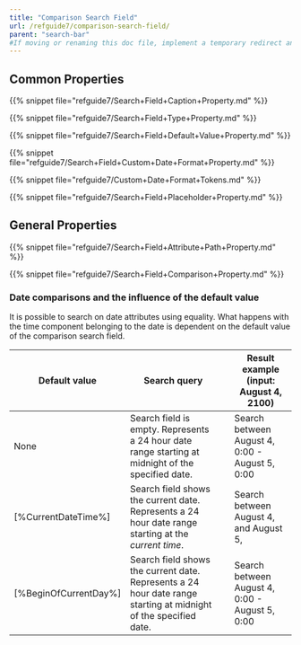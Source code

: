 ```yaml
---
title: "Comparison Search Field"
url: /refguide7/comparison-search-field/
parent: "search-bar"
#If moving or renaming this doc file, implement a temporary redirect and let the respective team know they should update the URL in the product. See Mapping to Products for more details.
---
```



## Common Properties

{{% snippet file="refguide7/Search+Field+Caption+Property.md" %}}

{{% snippet file="refguide7/Search+Field+Type+Property.md" %}}

{{% snippet file="refguide7/Search+Field+Default+Value+Property.md" %}}

{{% snippet file="refguide7/Search+Field+Custom+Date+Format+Property.md" %}}

{{% snippet file="refguide7/Custom+Date+Format+Tokens.md" %}}

{{% snippet file="refguide7/Search+Field+Placeholder+Property.md" %}}

## General Properties

{{% snippet file="refguide7/Search+Field+Attribute+Path+Property.md" %}}

{{% snippet file="refguide7/Search+Field+Comparison+Property.md" %}}

### Date comparisons and the influence of the default value

It is possible to search on date attributes using equality. What happens with the time component belonging to the date is dependent on the default value of the comparison search field.

| Default value | Search query |   | Result example (input: August 4, 2100) |
| --- | --- | --- | --- |
| None | Search field is empty. Represents a 24 hour date range starting at midnight of the specified date. |   | Search between August 4, 0:00 - August 5, 0:00 |
| [%CurrentDateTime%] | Search field shows the current date. Represents a 24 hour date range starting at the _current time_. |   | Search between August 4, <current time> and August 5, <current time> |
| [%BeginOfCurrentDay%] | Search field shows the current date. Represents a 24 hour date range starting at midnight of the specified date. |   | Search between August 4, 0:00 - August 5, 0:00 |
